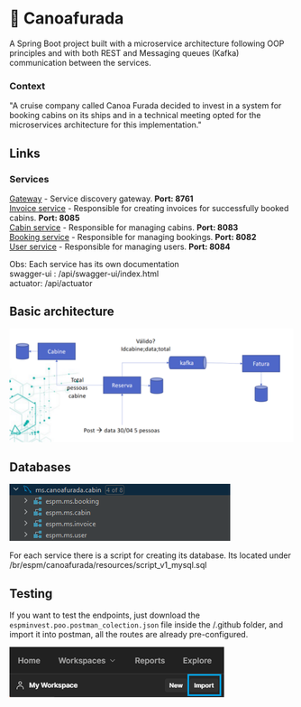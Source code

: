 # :ship: Canoafurada 

A Spring Boot project built with a microservice architecture following OOP principles and with both REST and Messaging queues (Kafka) communication between the services.

### Context
"A cruise company called Canoa Furada decided to invest in a system for booking cabins on its ships and
in a technical meeting opted for the microservices architecture for this implementation."

## Links

### Services

[Gateway](https://github.com/PedroMiotti/espm.ms.canoafurada.gateway) - Service discovery gateway. **Port: 8761** </br>
[Invoice service](https://github.com/PedroMiotti/espm.ms.canoafurada.invoice) - Responsible for creating invoices for successfully booked cabins. **Port: 8085** </br>
[Cabin service](https://github.com/PedroMiotti/espm.ms.canoafurada.cabin) - Responsible for managing cabins. **Port: 8083**</br>
[Booking service](https://github.com/PedroMiotti/espm.ms.canoafurada.booking) - Responsible for managing bookings. **Port: 8082**</br>
[User service](https://github.com/PedroMiotti/espm.ms.canoafurada.user) - Responsible for managing users. **Port: 8084** </br>

Obs: Each service has its own documentation </br>
swagger-ui : <url>/api/swagger-ui/index.html </br>
actuator: <url>/api/actuator

## Basic architecture

![architecture diagram](.github/images/architecture.png "Uml diagram")

## Databases

![Databases](.github/images/dbs.png "Databases")

For each service there is a script for creating its database. Its located under /br/espm/canoafurada/resources/script_v1_mysql.sql

## Testing
If you want to test the endpoints, just download the `espminvest.poo.postman_colection.json` file inside the /.github folder, and import it into postman, all the routes are already pre-configured.

![Postman import example](https://raw.githubusercontent.com/PedroMiotti/espminvest.poo.eureka/main/.github/images/postmanimport.png "Database tables")

